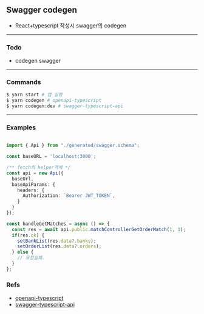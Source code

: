 ## Swagger codegen
- React+typescript 작성시 swagger의 codegen
___


### Todo
- codegen swagger
___


### Commands

```bash
$ yarn start # 앱 실행
$ yarn codegen # openapi-typescript
$ yarn codegen:dev # swagger-typescript-api
```
___

### Examples

```ts

import { Api } from "./generated/swagger.schema";

const baseURL = 'localhost:3000';

/** fetch의 helper객체 */
const api = new Api({
  baseUrl,
  baseApiParams: {
    headers: {
      Authorization: `Bearer JWT_TOKEN`,
    }
  }
});

const handleGetMatches = async () => {
  const res = await api.public.matchControllerGetOrderMatch(1, 1);
  if(res.ok) {
    setBankList(res.data?.banks);
    setOrderList(res.data?.orders);
  } else {
    // 요청실패.
  }
};

```


### Refs
- [openapi-typescript](https://github.com/drwpow/openapi-typescript)
- [swagger-typescript-api](https://www.npmjs.com/package/swagger-typescript-api)
